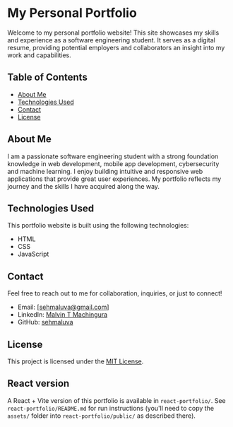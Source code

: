 # My Personal Portfolio

Welcome to my personal portfolio website! This site showcases my skills and experience as a software engineering student. It serves as a digital resume, providing potential employers and collaborators an insight into my work and capabilities.

## Table of Contents

- [About Me](#about-me)
- [Technologies Used](#technologies-used)
- [Contact](#contact)
- [License](#license)

## About Me

I am a passionate software engineering student with a strong foundation knowledge in web development, mobile app development, cybersecurity and machine learning. I enjoy building intuitive and responsive web applications that provide great user experiences. My portfolio reflects my journey and the skills I have acquired along the way.

## Technologies Used

This portfolio website is built using the following technologies:

- HTML
- CSS
- JavaScript

## Contact

Feel free to reach out to me for collaboration, inquiries, or just to connect!

- Email: [sehmaluva@gmail.com]
- LinkedIn: [Malvin T Machingura](https://www.linkedin.com/in/malvin-t-machingura)
- GitHub: [sehmaluva](https://github.com/malvint)

## License

This project is licensed under the [MIT License](LICENSE).

## React version

A React + Vite version of this portfolio is available in `react-portfolio/`. See `react-portfolio/README.md` for run instructions (you'll need to copy the `assets/` folder into `react-portfolio/public/` as described there).
